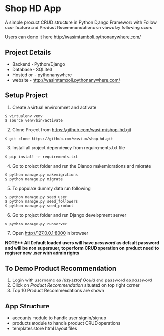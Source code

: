 # Shop HD App
A simple product CRUD structure in Python Django Framework with Follow user feature and Product Recommendations on views by following users

Users can demo it here http://wasimtamboli.pythonanywhere.com/


Project Details
--------------------------------------------
- Backend - Python/Django
- Database - SQLite3
- Hosted on - pythonanywhere
- website - http://wasimtamboli.pythonanywhere.com/


Setup Project
--------------------------------------------
1. Create a virtual environmnet and activate
```
$ virtualenv venv
$ source venv/bin/activate
```
2. Clone Project from https://github.com/wasi-m/shop-hd.git
```
$ git clone https://github.com/wasi-m/shop-hd.git
```
3. Install all project dependency from requirements.txt file
```
$ pip install -r requirements.txt
```
4. Go to project folder and run the Django makemigrations and migrate
```
$ python manage.py makemigrations
$ python manage.py migrate
```
5. To populate dummy data run following
```
$ python manage.py seed_user
$ python manage.py seed_followers
$ python manage.py seed_product
```
6. Go to project folder and run Django development server
```
$ python manage.py runserver
```
7. Open http://127.0.0.1:8000 in browser

**NOTE\*\* All Default loaded users will have _password_ as default password and will be non supersuer, to perform CRUD operation on product need to register new user with admin rights**

To Demo Product Recommendation
--------------------------------------------
1. Login with username as _Krzysztof Gould_ and password as _password_
2. Click on _Product Recommendation_ situated on top right corner
3. Top 10 Product Recommendations are shown

App Structure
--------------------------------------------
- accounts module to handle user signin/signup
- products module to handle product CRUD operations
- templates store html layout files
